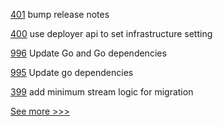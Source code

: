 
[401](https://github.com/hyperledger-labs/fabric-operations-console/pull/401) bump release notes

[400](https://github.com/hyperledger-labs/fabric-operations-console/pull/400) use deployer api to set infrastructure setting

[996](https://github.com/hyperledger/fabric-samples/pull/996) Update Go and Go dependencies

[995](https://github.com/hyperledger/fabric-samples/pull/995) Update go dependencies

[399](https://github.com/hyperledger-labs/fabric-operations-console/pull/399) add minimum stream logic for migration


[See more >>>](https://start-here.hyperledger.org/pull-requests)
